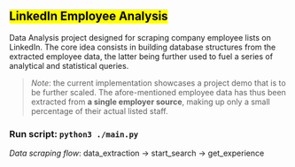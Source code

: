 ## <mark>LinkedIn Employee Analysis</mark>
Data Analysis project designed for scraping company employee lists on LinkedIn. The core idea consists in building database structures from the extracted employee data, the latter being further used to fuel a series of analytical and statistical queries. 

> *Note*: the current implementation showcases a project demo that is to be further scaled. The afore-mentioned employee data has thus been extracted from **a single employer source**, making up only a small percentage of their actual listed staff.

### Run script: `python3 ./main.py`

*Data scraping flow*: data_extraction -> start_search -> get_experience
